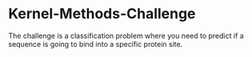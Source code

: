 # Kernel-Methods-Challenge
The challenge is a classification problem where you need to predict if a sequence is going to bind into a specific protein site. 
